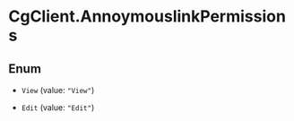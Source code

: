 # CgClient.AnnoymouslinkPermissions

## Enum


* `View` (value: `"View"`)

* `Edit` (value: `"Edit"`)


